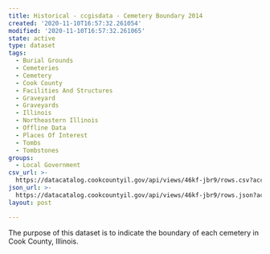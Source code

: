 ```yaml
---
title: Historical - ccgisdata - Cemetery Boundary 2014
created: '2020-11-10T16:57:32.261054'
modified: '2020-11-10T16:57:32.261065'
state: active
type: dataset
tags:
  - Burial Grounds
  - Cemeteries
  - Cemetery
  - Cook County
  - Facilities And Structures
  - Graveyard
  - Graveyards
  - Illinois
  - Northeastern Illinois
  - Offline Data
  - Places Of Interest
  - Tombs
  - Tombstones
groups:
  - Local Government
csv_url: >-
  https://datacatalog.cookcountyil.gov/api/views/46kf-jbr9/rows.csv?accessType=DOWNLOAD
json_url: >-
  https://datacatalog.cookcountyil.gov/api/views/46kf-jbr9/rows.json?accessType=DOWNLOAD
layout: post

---
```

The purpose of this dataset is to indicate the boundary of each cemetery in Cook County, Illinois.

